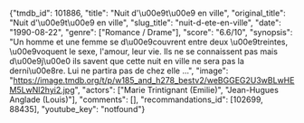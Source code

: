 {"tmdb_id": 101886, "title": "Nuit d'\u00e9t\u00e9 en ville", "original_title": "Nuit d'\u00e9t\u00e9 en ville", "slug_title": "nuit-d-ete-en-ville", "date": "1990-08-22", "genre": ["Romance / Drame"], "score": "6.6/10", "synopsis": "Un homme et une femme se d\u00e9couvrent entre deux \u00e9treintes, \u00e9voquent le sexe, l'amour, leur vie. Ils ne se connaissent pas mais d\u00e9j\u00e0 ils savent que cette nuit en ville ne sera pas la derni\u00e8re. Lui ne partira pas de chez elle ...", "image": "https://image.tmdb.org/t/p/w185_and_h278_bestv2/weBGGEG2U3wBLwHEM5LwNl2hyi2.jpg", "actors": ["Marie Trintignant (Emilie)", "Jean-Hugues Anglade (Louis)"], "comments": [], "recommandations_id": [102699, 88435], "youtube_key": "notfound"}